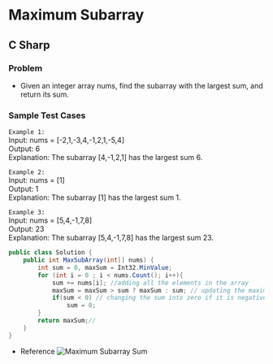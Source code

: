 
# Maximum Subarray
## C Sharp

### Problem
- Given an integer array nums, find the subarray with the largest sum, and return its sum.

### Sample Test Cases
`Example 1:`<br>
Input: nums = [-2,1,-3,4,-1,2,1,-5,4]<br>
Output: 6<br>
Explanation: The subarray [4,-1,2,1] has the largest sum 6.<br>

`Example 2:`<br>
Input: nums = [1]<br>
Output: 1<br>
Explanation: The subarray [1] has the largest sum 1.<br>

`Example 3:`<br>
Input: nums = [5,4,-1,7,8]<br>
Output: 23<br>
Explanation: The subarray [5,4,-1,7,8] has the largest sum 23.<br>
 

```C#
public class Solution {
    public int MaxSubArray(int[] nums) {
        int sum = 0, maxSum = Int32.MinValue;
        for (int i = 0 ; i < nums.Count(); i++){
            sum += nums[i]; //adding all the elements in the array
            maxSum = maxSum > sum ? maxSum : sum; // updating the maximum sum
            if(sum < 0) // changing the sum into zero if it is negative because negative value reduce the total sum
                sum = 0;
        }
        return maxSum;//
    }
}
```
* Reference
![Maximum Subarray Sum](https://github.com/rkishore1207/Data-Structures-and-Algorithms/assets/146698138/6997cf6b-ebf5-409f-8837-6bf45ef38401)
